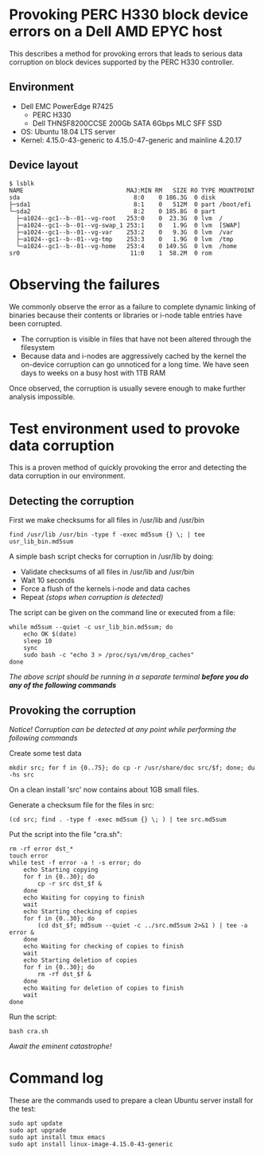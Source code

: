 # Provoking PERC H330 block device errors on a Dell AMD EPYC host
This describes a method for provoking errors that leads to serious data corruption on block devices supported by the PERC H330 controller.

## Environment
* Dell EMC PowerEdge R7425
  - PERC H330
  - Dell THNSF8200CCSE 200Gb SATA 6Gbps MLC SFF SSD
* OS: Ubuntu 18.04 LTS server
* Kernel: 4.15.0-43-generic to 4.15.0-47-generic and mainline 4.20.17

## Device layout

    $ lsblk
    NAME                             MAJ:MIN RM   SIZE RO TYPE MOUNTPOINT
    sda                                8:0    0 186.3G  0 disk 
    ├─sda1                             8:1    0   512M  0 part /boot/efi
    └─sda2                             8:2    0 185.8G  0 part 
      ├─a1024--gc1--b--01--vg-root   253:0    0  23.3G  0 lvm  /
      ├─a1024--gc1--b--01--vg-swap_1 253:1    0   1.9G  0 lvm  [SWAP]
      ├─a1024--gc1--b--01--vg-var    253:2    0   9.3G  0 lvm  /var
      ├─a1024--gc1--b--01--vg-tmp    253:3    0   1.9G  0 lvm  /tmp
      └─a1024--gc1--b--01--vg-home   253:4    0 149.5G  0 lvm  /home
    sr0                               11:0    1  58.2M  0 rom  

# Observing the failures
We commonly observe the error as a failure to complete dynamic linking of binaries because their contents or libraries or i-node table entries have been corrupted. 

 * The corruption is visible in files that have not been altered through the filesystem
 * Because data and i-nodes are aggressively cached by the kernel the on-device corruption can go unnoticed for a long time. We have seen days to weeks on a busy host with 1TB RAM

 Once observed, the corruption is usually severe enough to make further analysis impossible.

# Test environment used to provoke data corruption
This is a proven method of quickly provoking the error and detecting the data corruption in our environment. 

## Detecting the corruption
First we make checksums for all files in /usr/lib and /usr/bin

    find /usr/lib /usr/bin -type f -exec md5sum {} \; | tee usr_lib_bin.md5sum

A simple bash script checks for corruption in /usr/lib by doing:

 * Validate checksums of all files in /usr/lib and /usr/bin
 * Wait 10 seconds
 * Force a flush of the kernels i-node and data caches
 * Repeat *(stops when corruption is detected)*

 The script can be given on the command line or executed from a file:

    while md5sum --quiet -c usr_lib_bin.md5sum; do 
        echo OK $(date)
        sleep 10
        sync
        sudo bash -c "echo 3 > /proc/sys/vm/drop_caches"
    done 

*The above script should be running in a separate terminal **before you do any of the following commands***

## Provoking the corruption
*Notice! Corruption can be detected at any point while performing the following commands* 

Create some test data

    mkdir src; for f in {0..75}; do cp -r /usr/share/doc src/$f; done; du -hs src

On a clean install 'src' now contains about 1GB small files.

Generate a checksum file for the files in src:

    (cd src; find . -type f -exec md5sum {} \; ) | tee src.md5sum

Put the script into the file "cra.sh":

    rm -rf error dst_*
    touch error
    while test -f error -a ! -s error; do
        echo Starting copying
        for f in {0..30}; do
            cp -r src dst_$f &
        done
        echo Waiting for copying to finish
        wait
        echo Starting checking of copies
        for f in {0..30}; do
            (cd dst_$f; md5sum --quiet -c ../src.md5sum 2>&1 ) | tee -a error &
        done
        echo Waiting for checking of copies to finish
        wait
        echo Starting deletion of copies
        for f in {0..30}; do
            rm -rf dst_$f &
        done
        echo Waiting for deletion of copies to finish
        wait
    done

Run the script:

    bash cra.sh

*Await the eminent catastrophe!*

# Command log
These are the commands used to prepare a clean Ubuntu server install for the test:

    sudo apt update
    sudo apt upgrade
    sudo apt install tmux emacs 
    sudo apt install linux-image-4.15.0-43-generic
